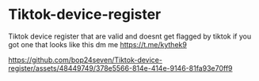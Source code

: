 # Tiktok-device-register
Tiktok device register that are valid and doesnt get flagged by tiktok if you got one that looks like this dm me
https://t.me/kythek9


https://github.com/bop24seven/Tiktok-device-register/assets/48449749/378e5566-814e-414e-9146-81fa93e70ff9


